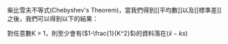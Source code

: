 柴比雪夫不等式(Chebyshev's Theorem)，當我們得到[[平均數]]以及[[標準差]]之後，我們可以得到以下的結果：

對任意數K > 1，則至少會有($1-\frac{1}{K^2}$)的資料落在($\bar{x}-ks$)